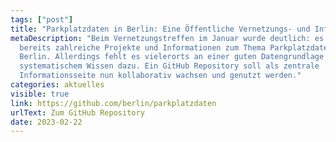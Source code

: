```yaml
---
tags: ["post"]
title: "Parkplatzdaten in Berlin: Eine Öffentliche Vernetzungs- und Informationsseite"
metaDescription: "Beim Vernetzungstreffen im Januar wurde deutlich: es gibt
  bereits zahlreiche Projekte und Informationen zum Thema Parkplatzdaten in
  Berlin. Allerdings fehlt es vielerorts an einer guten Datengrundlage und an
  systematischem Wissen dazu. Ein GitHub Repository soll als zentrale
  Informationsseite nun kollaborativ wachsen und genutzt werden."
categories: aktuelles
visible: true
link: https://github.com/berlin/parkplatzdaten
urlText: Zum GitHub Repository
date: 2023-02-22
---
```

